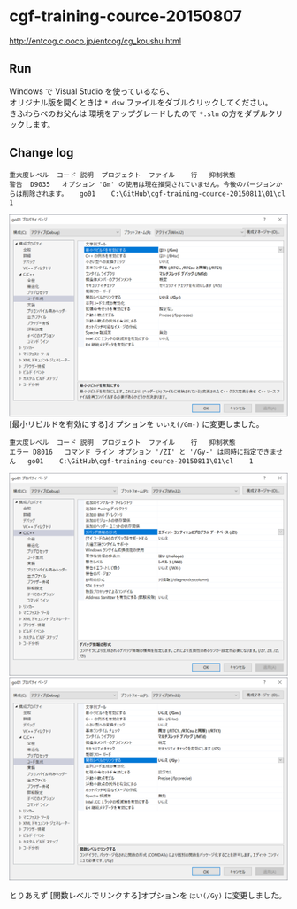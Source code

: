 # cgf-training-cource-20150807

http://entcog.c.ooco.jp/entcog/cg_koushu.html

## Run

Windows で Visual Studio を使っているなら、  
オリジナル版を開くときは `*.dsw` ファイルをダブルクリックしてください。  
きふわらべのお父んは 環境をアップグレードしたので `*.sln` の方をダブルクリックします。  

## Change log

```plain
重大度レベル	コード	説明	プロジェクト	ファイル	行	抑制状態
警告	D9035	オプション 'Gm' の使用は現在推奨されていません。今後のバージョンからは削除されます。	go01	C:\GitHub\cgf-training-cource-20150811\01\cl	1	
```

![20210814go2.png](.doc/../doc/img/20210814go2.png)  
[最小リビルドを有効にする]オプションを `いいえ(/Gm-)` に変更しました。  

```plain
重大度レベル	コード	説明	プロジェクト	ファイル	行	抑制状態
エラー	D8016	コマンド ライン オプション '/ZI' と '/Gy-' は同時に指定できません	go01	C:\GitHub\cgf-training-cource-20150811\01\cl	1	
```

![20210814go3.png](.doc/../doc/img/20210814go3.png)  
![20210814go4.png](.doc/../doc/img/20210814go4.png)  

とりあえず [関数レベルでリンクする]オプションを `はい(/Gy)` に変更しました。  
